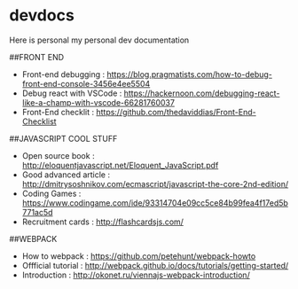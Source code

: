 # devdocs
Here is personal my personal dev documentation 


##FRONT END

- Front-end debugging : https://blog.pragmatists.com/how-to-debug-front-end-console-3456e4ee5504
- Debug react with VSCode : https://hackernoon.com/debugging-react-like-a-champ-with-vscode-66281760037
- Front-End checklit : https://github.com/thedaviddias/Front-End-Checklist


##JAVASCRIPT COOL STUFF
- Open source book : http://eloquentjavascript.net/Eloquent_JavaScript.pdf
- Good advanced article : http://dmitrysoshnikov.com/ecmascript/javascript-the-core-2nd-edition/
- Coding Games : https://www.codingame.com/ide/93314704e09cc5ce84b99fea4f17ed5b771ac5d
- Recruitment cards : http://flashcardsjs.com/

##WEBPACK

- How to webpack : https://github.com/petehunt/webpack-howto
- Offficial tutorial : http://webpack.github.io/docs/tutorials/getting-started/
- Introduction : http://okonet.ru/viennajs-webpack-introduction/
